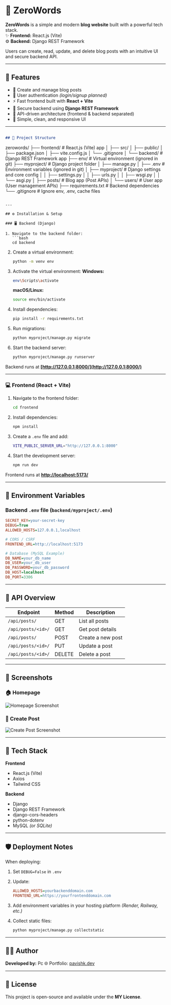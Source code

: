 # 📝 ZeroWords

**ZeroWords** is a simple and modern **blog website** built with a powerful tech stack.  
✨ **Frontend:** React.js (Vite)  
⚙️ **Backend:** Django REST Framework  

Users can create, read, update, and delete blog posts with an intuitive UI and secure backend API.

---

## 🚀 Features

- 📰 Create and manage blog posts  
- 👤 User authentication *(login/signup planned)*  
- ⚡ Fast frontend built with **React + Vite**  
- 🔐 Secure backend using **Django REST Framework**  
- 🔄 API-driven architecture (frontend & backend separated)  
- 🎨 Simple, clean, and responsive UI  

---
```markdown

## 🧩 Project Structure

```

zerowords/
├── frontend/                  # React.js (Vite) app
│   ├── src/
│   ├── public/
│   ├── package.json
│   ├── vite.config.js
│   └── .gitignore
│
└── backend/                   # Django REST Framework app
├── env/                   # Virtual environment (ignored in git)
├── myproject/             # Django project folder
│   ├── manage.py
│   ├── .env               # Environment variables (ignored in git)
│   ├── myproject/         # Django settings and core config
│   │   ├── settings.py
│   │   ├── urls.py
│   │   ├── wsgi.py
│   │   └── asgi.py
│   ├── posts/             # Blog app (Post APIs)
│   └── users/             # User app (User management APIs)
├── requirements.txt       # Backend dependencies
└── .gitignore             # Ignore env, .env, cache files

````

---

## ⚙️ Installation & Setup

### 🖥️ Backend (Django)

1. Navigate to the backend folder:
   ```bash
   cd backend
````

2. Create a virtual environment:

   ```bash
   python -m venv env
   ```

3. Activate the virtual environment:
   **Windows:**

   ```bash
   env\Scripts\activate
   ```

   **macOS/Linux:**

   ```bash
   source env/bin/activate
   ```

4. Install dependencies:

   ```bash
   pip install -r requirements.txt
   ```

5. Run migrations:

   ```bash
   python myproject/manage.py migrate
   ```

6. Start the backend server:

   ```bash
   python myproject/manage.py runserver
   ```

Backend runs at **[http://127.0.0.1:8000/](http://127.0.0.1:8000/)**

---

### 💻 Frontend (React + Vite)

1. Navigate to the frontend folder:

   ```bash
   cd frontend
   ```

2. Install dependencies:

   ```bash
   npm install
   ```

3. Create a `.env` file and add:

   ```bash
   VITE_PUBLIC_SERVER_URL="http://127.0.0.1:8000"
   ```

4. Start the development server:

   ```bash
   npm run dev
   ```

Frontend runs at **[http://localhost:5173/](http://localhost:5173/)**

---

## 🔑 Environment Variables

### Backend `.env` file (`backend/myproject/.env`)

```ini
SECRET_KEY=your-secret-key
DEBUG=True
ALLOWED_HOSTS=127.0.0.1,localhost

# CORS / CSRF
FRONTEND_URL=http://localhost:5173

# Database (MySQL Example)
DB_NAME=your_db_name
DB_USER=your_db_user
DB_PASSWORD=your_db_password
DB_HOST=localhost
DB_PORT=3306
```

---

## 🧠 API Overview

| Endpoint           | Method | Description       |
| ------------------ | ------ | ----------------- |
| `/api/posts/`      | GET    | List all posts    |
| `/api/posts/<id>/` | GET    | Get post details  |
| `/api/posts/`      | POST   | Create a new post |
| `/api/posts/<id>/` | PUT    | Update a post     |
| `/api/posts/<id>/` | DELETE | Delete a post     |

---

## 📸 Screenshots

### 🏠 Homepage

![Homepage Screenshot](https://github.com/user-attachments/assets/0e094eab-917e-446d-b63c-53aaa296e968)

### 📝 Create Post

![Create Post Screenshot](https://github.com/user-attachments/assets/8a401a27-a526-403c-9908-97f37cbe4b39)

---

## 🧰 Tech Stack

**Frontend**

* React.js (Vite)
* Axios
* Tailwind CSS

**Backend**

* Django
* Django REST Framework
* django-cors-headers
* python-dotenv
* MySQL *(or SQLite)*

---

## 🛡️ Deployment Notes

When deploying:

1. Set `DEBUG=False` in `.env`
2. Update:

   ```ini
   ALLOWED_HOSTS=yourbackenddomain.com
   FRONTEND_URL=https://yourfrontenddomain.com
   ```
3. Add environment variables in your hosting platform *(Render, Railway, etc.)*
4. Collect static files:

   ```bash
   python myproject/manage.py collectstatic
   ```

---

## 👨‍💻 Author

**Developed by:** Pc
🌐 Portfolio: [pavishk.dev](https://pavishk.dev)

---

## 🪪 License

This project is open-source and available under the **MY License**.

```
